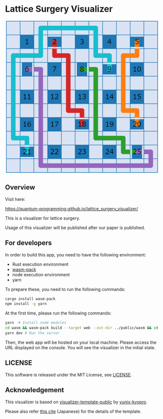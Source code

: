 # Lattice Surgery Visualizer

![vis.png](vis.png)

## Overview

Visit here:

https://quantum-programming.github.io/lattice_surgery_visualizer/

This is a visualizer for lattice surgery.

Usage of this visualizer will be published after our paper is published.

## For developers

In order to build this app, you need to have the following environment:

- Rust execution environment
- [wasm-pack](https://developer.mozilla.org/ja/docs/WebAssembly/Rust_to_Wasm)
- node execution environment
- yarn

To prepare these, you need to run the following commands:

```bash
cargo install wasm-pack
npm install -g yarn
```

At the first time, please run the following commands:

```bash
yarn  # Install node modules
cd wasm && wasm-pack build --target web --out-dir ../public/wasm && cd .. # Rust to wasm
yarn dev # Run the server
```

Then, the web app will be hosted on your local machine. Please access the URL displayed on the console. You will see the visualizer in the initial state.

## LICENSE

This software is released under the MIT License, see [LICENSE](./LICENSE).

## Acknowledgement

This visualizer is based on [visualizer-template-public](https://github.com/yunix-kyopro/visualizer-template-public) by [yunix-kyopro](https://github.com/yunix-kyopro).

Please also refer [this cite](https://yunix-kyopro.hatenablog.com/entry/2023/12/17/150534) (Japanese) for the details of the template.
